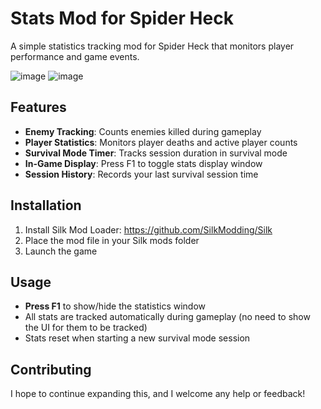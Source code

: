 # Stats Mod for Spider Heck

A simple statistics tracking mod for Spider Heck that monitors player performance and game events.


![image](https://github.com/user-attachments/assets/ac494d56-d92b-497b-8c3c-66dbb85a7e53)
![image](https://github.com/user-attachments/assets/5095d370-6abd-4fe7-b5f2-ab6bd36b069c)


## Features

- **Enemy Tracking**: Counts enemies killed during gameplay
- **Player Statistics**: Monitors player deaths and active player counts
- **Survival Mode Timer**: Tracks session duration in survival mode
- **In-Game Display**: Press F1 to toggle stats display window
- **Session History**: Records your last survival session time

## Installation

1. Install Silk Mod Loader: https://github.com/SilkModding/Silk
2. Place the mod file in your Silk mods folder
3. Launch the game

## Usage

- **Press F1** to show/hide the statistics window
- All stats are tracked automatically during gameplay (no need to show the UI for them to be tracked)
- Stats reset when starting a new survival mode session

## Contributing
I hope to continue expanding this, and I welcome any help or feedback! 






